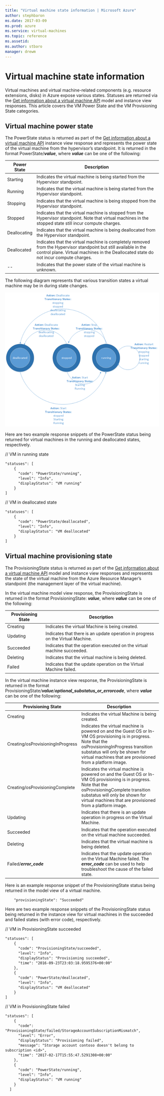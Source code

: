```yaml
---
title: "Virtual machine state information | Microsoft Azure"
author: stephbaron
ms.date: 2017-03-09
ms.prod: azure
ms.service: virtual-machines
ms.topic: reference
ms.assetid:
ms.author: stbaro
manager: drewm
---
```


# Virtual machine state information

Virtual machines and virtual machine-related components (e.g. resource extensions, disks) in Azure expose various states.  Statuses are returned via the [Get information about a virtual machine API](./virtualmachines/virtualmachines-get.md) model and instance view responses. This article covers the VM Power State and the VM Provisioning State categories. 
    
## Virtual machine power state
 
The PowerState status is returned as part of the [Get information about a virtual machine API](./virtualmachines/virtualmachines-get.md) instance view response and represents the power state of the virtual machine from the hypervisor’s standpoint. It is returned in the format PowerState/***value***, where ***value*** can be one of the following:
    
| Power State | Description |
| --------- | ----------- |
| Starting | Indicates the virtual machine is being started from the Hypervisor standpoint.  |
| Running | Indicates that the virtual machine is being started from the Hypervisor standpoint.  |
| Stopping | Indicates that the virtual machine is being stopped from the Hypervisor standpoint.  |
| Stopped | Indicates that the virtual machine is stopped from the Hypervisor standpoint.  Note that virtual machines in the stopped state still incur compute charges. |
| Deallocating | Indicates that the virtual machine is being deallocated from the Hypervisor standpoint.  |
| Deallocated | Indicates that the virtual machine is completely removed from the Hypervisor standpoint but still available in the control plane.  Virtual machines in the Deallocated state do not incur compute charges. |
| -- | Indicates that the power state of the virtual machine is unknown. |

 The following diagram represents that various transition states a virtual machine may be in during state changes.

 ![VM state transition diagram](../media/VMState.png)

 Here are two example response snippets of the PowerState status being returned for virtual machines in the running and deallocated states, respectively.   

 // VM in running state
```    
"statuses": [
    {
      "code": "PowerState/running",
      "level": "Info",
      "displayStatus": "VM running"
    }
]
```  

 // VM in deallocated state
```    
"statuses": [
    {
      "code": "PowerState/deallocated",
      "level": "Info",
      "displayStatus": "VM deallocated"
    }
]
```  
  
## Virtual machine provisioning state
 
The ProvisioningState status is returned as part of the [Get information about a virtual machine API](./virtualmachines/virtualmachines-get.md) model and instance view responses and represents the state of the virtual machine from the Azure Resource Manager’s standpoint (the management layer of the virtual machine). 

In the virtual machine model view response, the ProvisioningState is returned in the format ProvisioningState: ***value***, where ***value*** can be one of the following:
    
| Provisioning State | Description |
| --------- | ----------- |
| Creating | Indicates the virtual Machine is being created.   |
| Updating | Indicates that there is an update operation in progress on the Virtual Machine.   |
| Succeeded | Indicates that the operation executed on the virtual machine succeeded.   |
| Deleting | Indicates that the virtual machine is being deleted.  |
| Failed | Indicates that the update operation on the Virtual Machine failed.   |

In the virtual machine instance view response, the ProvisioningState is returned in the format ProvisioningState/***value***/***optional_substatus_or_errorcode***, where ***value*** can be one of the following:
    
| Provisioning State | Description |
| --------- | ----------- |
| Creating | Indicates the virtual Machine is being created.   |
| Creating/osProvisioningInProgress | Indicates the virtual machine is powered on and the Guest OS or In-VM OS provisioning is in progress. Note that the osProvisioningInProgress transition substatus will only be shown for virtual machines that are provisioned from a platform image.   |
| Creating/osProvisioningComplete | Indicates the virtual machine is powered on and the Guest OS or In-VM OS provisioning is in progress. Note that the osProvisioningComplete transition substatus will only be shown for virtual machines that are provisioned from a platform image.   |
| Updating | Indicates that there is an update operation in progress on the Virtual Machine.   |
| Succeeded | Indicates that the operation executed on the virtual machine succeeded.   |
| Deleting | Indicates that the virtual machine is being deleted.  |
| Failed/***error_code*** | Indicates that the update operation on the Virtual Machine failed. The ***error_code*** can be used to help troubleshoot the cause of the failed state.   |

 Here is an example response snippet of the ProvisioningState status being returned in the model view of a virtual machine. 

```    
    "provisioningState": "Succeeded"
```  
 Here are two example response snippets of the ProvisioningState status being returned in the instance view for virtual machines in the succeeded and failed states (with error code), respectively.     

// VM in ProvisioningState succeeded
```  
"statuses": [
    {
      "code": "ProvisioningState/succeeded",
      "level": "Info",
      "displayStatus": "Provisioning succeeded",
      "time": "2016-09-23T23:03:18.9595376+00:00"
    },
    {
      "code": "PowerState/deallocated",
      "level": "Info",
      "displayStatus": "VM deallocated"
    }
]
```  

// VM in ProvisioningState failed
```  
"statuses": [
    {
      "code": "ProvisioningState/failed/StorageAccountSubscriptionMismatch",
      "level": "Error",
      "displayStatus": "Provisioning failed",
      "message": "Storage account contoso doesn't belong to subscription <id>",
      "time": "2017-02-17T15:55:47.5291308+00:00"
    },
    {
      "code": "PowerState/running",
      "level": "Info",
      "displayStatus": "VM running"
    }
  ]
```  
